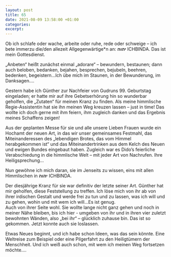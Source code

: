 ```yaml
---
layout: post
title: 65
date: 2021-08-09 13:58:00 +01:00
categories: 
excerpt: 
---
```


Ob ich schlafe oder wache, arbeite oder ruhe, rede oder schweige – ich bete immerzu die/den allezeit Allgegenwärtige\*n an: **יהוה** ICHBINDA. Das ist mein Gottesdienst.

„Anbeten“ heißt zunächst einmal „adorare“ – bewundern, bestaunen; dann auch beloben, bedanken, bejahen, besprechen, bejubeln, beehren, bedenken, begeistern…Ich übe mich im Staunen, in der Bewunderung, im Danksagen….

Gestern habe ich Günther zur Nachfeier von Gudruns 99. Geburtstag eingeladen; er hatte mir auf ihre Gebetserhörung hin so wunderbar geholfen, die „Zutaten“ für meinen Kranz zu finden. Als meine himmlische Regie-Assistentin hat sie ihn meinen Weg kreuzen lassen – just in time! Das wollte ich doch gerne mit ihm feiern, ihm zugleich danken und das Ergebnis meines Schaffens zeigen!

Aus der geplanten Messe für sie und alle unsere Lieben Frauen wurde ein Hochamt der neuen Art, in das wir unser gemeinsames Festmahl, das Miteinanderessen des „lebendigen Brotes, das vom Himmel herabgekommen ist“ und das Miteinandertrinken aus dem Kelch des Neuen und ewigen Bundes eingebaut haben. Zugleich war es Dido’s feierliche Verabschiedung in die himmlische Welt – mit jeder Art von Nachrufen. Ihre Heiligsprechung…

Nun gewöhne ich mich daran, sie im Jenseits zu wissen, eins mit allen Himmlischen in **יהוה** ICHBINDA.

Der diesjährige Kranz für sie war definitiv der letzte seiner Art. Günther hat mir geholfen, diese Feststellung zu treffen. Ich löse mich von ihr ab von ihrer irdischen Gestalt und werde frei zu tun und zu lassen, was ich will und zu gehen, wohin und mit wem ich will…Es ist genug.\
Auch von ihrer Seite wohl. Sie wollte lange nicht ganz gehen und noch in meiner Nähe bleiben, bis ich hier  - umgeben von ihr und in ihren vier zuletzt bewohnten Wänden, also „bei ihr“ – glücklich zuhause bin. Das ist so gekommen. Jetzt konnte auch sie loslassen.

Etwas Neues beginnt, und ich habe schon Ideen, was das sein könnte. Eine Weltreise zum Beispiel oder eine Pilgerfahrt zu den Heiligtümern der Menschheit. Und ich weiß auch schon, mit wem ich meinen Weg fortsetzen möchte….
